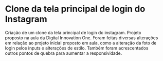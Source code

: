 # Clone da tela principal de login do Instagram

Criação de um clone da tela principal de login do instagram. Projeto proposto na aula da Digital Innovation One. Foram feitas diversas alterações em relação ao projeto inicial proposto em aula, como a alteração da foto de login pelos inputs e alterações de estilo. Também foram acrescentados outros pontos de quebra para aumentar a responsividade.
